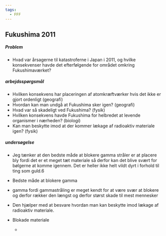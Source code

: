 ```yaml
---
tags:
  - FFF
---
```

## Fukushima 2011
#####  Problem
- Hvad var årsagerne til katastroferne i Japan i 2011, og hvilke konsekvenser havde det efterfølgende for området omkring Fukushimaværket?
##### arbejdsspørgsmål
- Hvilken konsekvens har placeringen af atomkræftværker hvis det ikke er gjort ordenligt (geografi)
- Hvordan kan man undgå at Fukushima sker igen? (geografi)
- Hvad var så skadeligt ved Fukushima? (fysik)
- Hvilken konsekvens havde Fukushima for helbredet at levende organismer i nærheden? (biologi)
- Kan man beskytte imod at der kommer lækage af radioaktiv materiale igen? (fysik)
##### undersøgelse
- Jeg tænker at den bedste måde at blokere gamma stråler er at placere bly fordi det er et meget tæt materiale så derfor kan det blive svært for bølgerne at komme igennem. Det er heller ikke helt vildt dyrt i forhold til ting som guld.6

- Bedste måde at blokere gamma

- gamma fordi gammastråling er meget kendt for at være svær at blokere og derfor rækker den længst og derfor størst skade til mest mennesker

- Den hjælper med  at besvare hvordan man kan beskytte imod lækage af radioaktiv materiale. 

- Blokade materiale

	- 